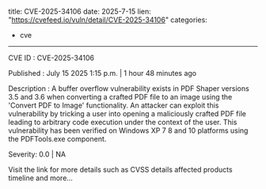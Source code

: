  
title: CVE-2025-34106
date: 2025-7-15
lien: "https://cvefeed.io/vuln/detail/CVE-2025-34106"
categories:
  - cve
---

CVE ID : CVE-2025-34106

Published :  July 15
2025
1:15 p.m. | 1 hour
48 minutes ago

Description : A buffer overflow vulnerability exists in PDF Shaper versions 3.5 and 3.6 when converting a crafted PDF file to an image using the 'Convert PDF to Image' functionality. An attacker can exploit this vulnerability by tricking a user into opening a maliciously crafted PDF file
leading to arbitrary code execution under the context of the user. This vulnerability has been verified on Windows XP
7
8
and 10 platforms using the PDFTools.exe component.

Severity: 0.0 | NA

Visit the link for more details
such as CVSS details
affected products
timeline
and more...
